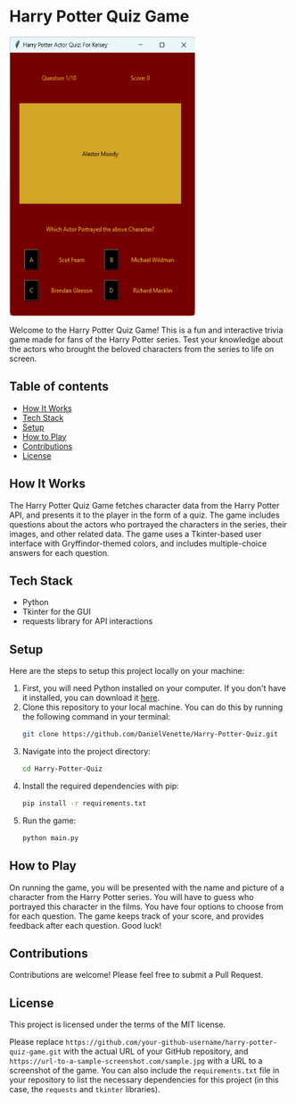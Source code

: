 # Harry Potter Quiz Game

<img src="HP%20Screenshot.png" height="500" width="333">

Welcome to the Harry Potter Quiz Game! This is a fun and interactive trivia game made for fans of the Harry Potter series. Test your knowledge about the actors who brought the beloved characters from the series to life on screen.

## Table of contents
- [How It Works](#how-it-works)
- [Tech Stack](#tech-stack)
- [Setup](#setup)
- [How to Play](#how-to-play)
- [Contributions](#contributions)
- [License](#license)

## How It Works
The Harry Potter Quiz Game fetches character data from the Harry Potter API, and presents it to the player in the form of a quiz. The game includes questions about the actors who portrayed the characters in the series, their images, and other related data. The game uses a Tkinter-based user interface with Gryffindor-themed colors, and includes multiple-choice answers for each question.

## Tech Stack
- Python
- Tkinter for the GUI
- requests library for API interactions

## Setup
Here are the steps to setup this project locally on your machine:

1. First, you will need Python installed on your computer. If you don't have it installed, you can download it [here](https://www.python.org/downloads/).
2. Clone this repository to your local machine. You can do this by running the following command in your terminal:
    ```bash
    git clone https://github.com/DanielVenette/Harry-Potter-Quiz.git
    ```
3. Navigate into the project directory:
    ```bash
    cd Harry-Potter-Quiz
    ```
4. Install the required dependencies with pip:
    ```bash
    pip install -r requirements.txt
    ```
5. Run the game:
    ```bash
    python main.py
    ```

## How to Play
On running the game, you will be presented with the name and picture of a character from the Harry Potter series. You will have to guess who portrayed this character in the films. You have four options to choose from for each question. The game keeps track of your score, and provides feedback after each question. Good luck!

## Contributions
Contributions are welcome! Please feel free to submit a Pull Request.

## License
This project is licensed under the terms of the MIT license.

Please replace `https://github.com/your-github-username/harry-potter-quiz-game.git` with the actual URL of your GitHub repository, and `https://url-to-a-sample-screenshot.com/sample.jpg` with a URL to a screenshot of the game. You can also include the `requirements.txt` file in your repository to list the necessary dependencies for this project (in this case, the `requests` and `tkinter` libraries).
